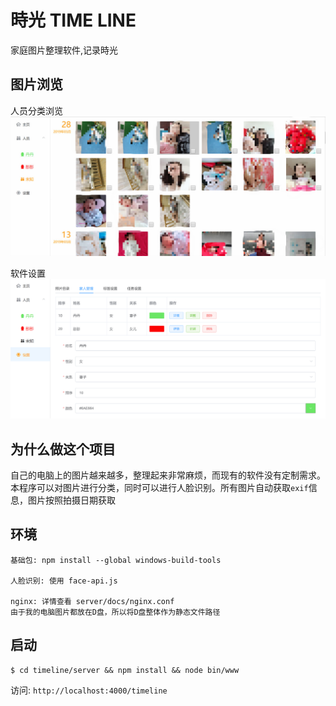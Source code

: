 # 時光 TIME LINE
家庭图片整理软件,记录時光

## 图片浏览
人员分类浏览
![personal](images/personal.jpg)

软件设置
![settings](images/settings.png)

## 为什么做这个项目
自己的电脑上的图片越来越多，整理起来非常麻烦，而现有的软件没有定制需求。本程序可以对图片进行分类，同时可以进行人脸识别。所有图片自动获取`exif`信息，图片按照拍摄日期获取


## 环境
```
基础包: npm install --global windows-build-tools

人脸识别: 使用 face-api.js

nginx: 详情查看 server/docs/nginx.conf 
由于我的电脑图片都放在D盘，所以将D盘整体作为静态文件路径

```
## 启动
```
$ cd timeline/server && npm install && node bin/www

```
访问: `http://localhost:4000/timeline`
